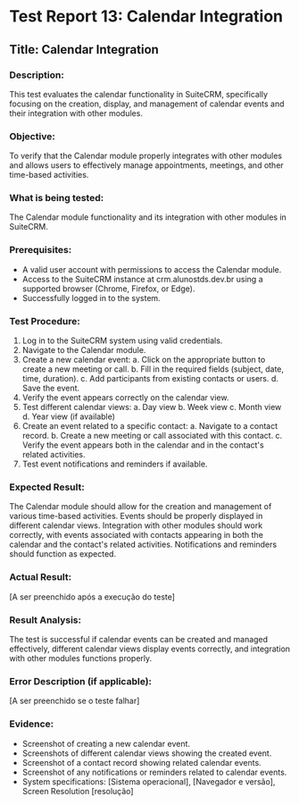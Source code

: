# Test Report 13: Calendar Integration

## Title: Calendar Integration

### Description:
This test evaluates the calendar functionality in SuiteCRM, specifically focusing on the creation, display, and management of calendar events and their integration with other modules.

### Objective:
To verify that the Calendar module properly integrates with other modules and allows users to effectively manage appointments, meetings, and other time-based activities.

### What is being tested:
The Calendar module functionality and its integration with other modules in SuiteCRM.

### Prerequisites:
- A valid user account with permissions to access the Calendar module.
- Access to the SuiteCRM instance at crm.alunostds.dev.br using a supported browser (Chrome, Firefox, or Edge).
- Successfully logged in to the system.

### Test Procedure:
1. Log in to the SuiteCRM system using valid credentials.
2. Navigate to the Calendar module.
3. Create a new calendar event:
   a. Click on the appropriate button to create a new meeting or call.
   b. Fill in the required fields (subject, date, time, duration).
   c. Add participants from existing contacts or users.
   d. Save the event.
4. Verify the event appears correctly on the calendar view.
5. Test different calendar views:
   a. Day view
   b. Week view
   c. Month view
   d. Year view (if available)
6. Create an event related to a specific contact:
   a. Navigate to a contact record.
   b. Create a new meeting or call associated with this contact.
   c. Verify the event appears both in the calendar and in the contact's related activities.
7. Test event notifications and reminders if available.

### Expected Result:
The Calendar module should allow for the creation and management of various time-based activities. Events should be properly displayed in different calendar views. Integration with other modules should work correctly, with events associated with contacts appearing in both the calendar and the contact's related activities. Notifications and reminders should function as expected.

### Actual Result:
[A ser preenchido após a execução do teste]

### Result Analysis:
The test is successful if calendar events can be created and managed effectively, different calendar views display events correctly, and integration with other modules functions properly.

### Error Description (if applicable):
[A ser preenchido se o teste falhar]

### Evidence:
- Screenshot of creating a new calendar event.
- Screenshots of different calendar views showing the created event.
- Screenshot of a contact record showing related calendar events.
- Screenshot of any notifications or reminders related to calendar events.
- System specifications: [Sistema operacional], [Navegador e versão], Screen Resolution [resolução]
